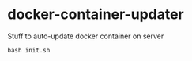 # docker-container-updater

Stuff to auto-update docker container on server

```shell script
bash init.sh
```
